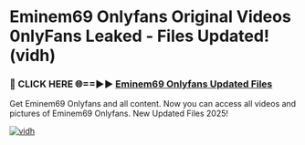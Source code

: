 # Eminem69 Onlyfans Original Videos 0nlyFans Leaked - Files Updated! (vidh)

<h3>🔴 CLICK HERE 🌐==►► <a href="https://tinyurl.com/3hn5wdd3" rel="nofollow">Eminem69 Onlyfans Updated Files</a></h3>

Get Eminem69 Onlyfans and all content. Now you can access all videos and pictures of Eminem69 Onlyfans. New Updated Files 2025!

[![vidh](https://i.imgur.com/4HnBqBT.gif)](https://tinyurl.com/3hn5wdd3)
